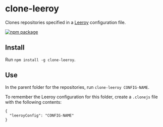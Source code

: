 # clone-leeroy

Clones repositories specified in a [Leeroy](https://github.com/LogosBible/Leeroy) configuration file.

[![npm package](https://img.shields.io/npm/v/clone-leeroy.svg?style=flat-square)](https://www.npmjs.org/package/clone-leeroy)

## Install

Run `npm install -g clone-leeroy`.

## Use

In the parent folder for the repositories, run `clone-leeroy CONFIG-NAME`.

To remember the Leeroy configuration for this folder, create a
`.clonejs` file with the following contents:

```
{
  "leeroyConfig": "CONFIG-NAME"
}
```

